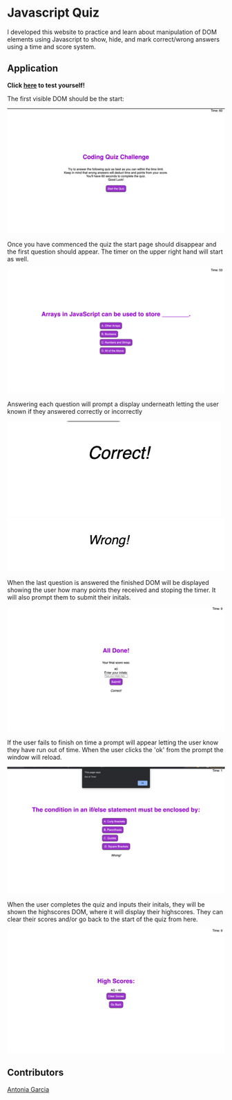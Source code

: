 # Javascript Quiz

I developed this website to practice and learn about manipulation of DOM elements using Javascript to show, hide, and mark correct/wrong answers using a time and score system.

## Application

**Click [here](https://iviviana.github.io/JavaScript-Quiz/) to test yourself!**

The first visible DOM should be the start:

![start](./Assets/start.png)

Once you have commenced the quiz the start page should disappear and the first question should appear. The timer on the upper right hand will start as well.

![firstq](./Assets/firstq.png)

Answering each question will prompt a display underneath letting the user known if they answered correctly or incorrectly

![correct](./Assets/correct.png)
![wrong](./Assets/wrong.png)

When the last question is answered the finished DOM will be displayed showing the user how many points they received and stoping the timer. It will also prompt them to submit their initals.

![finished](./Assets/finished.png)


If the user fails to finish on time a prompt will appear letting the user know they have run out of time. When the user clicks the 'ok' from the prompt the window will reload.

![timeout](./Assets/timeout.png)

When the user completes the quiz and inputs their initals, they will be shown the highscores DOM, where it will display their highscores. They can clear their scores and/or go back to the start of the quiz from here.

![highscores](./Assets/highscores.png)


## Contributors

[Antonia Garcia](https://github.com/Iviviana)



